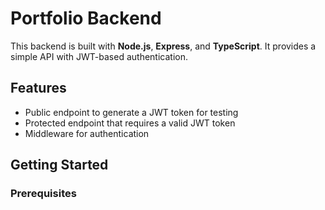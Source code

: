 # Portfolio Backend

This backend is built with **Node.js**, **Express**, and **TypeScript**. It provides a simple API with JWT-based authentication.

## Features

- Public endpoint to generate a JWT token for testing
- Protected endpoint that requires a valid JWT token
- Middleware for authentication

## Getting Started

### Prerequisites
